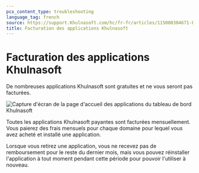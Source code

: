 ```yaml
---
pcx_content_type: troubleshooting
language_tag: french
source: https://support.Khulnasoft.com/hc/fr-fr/articles/115000304671-Facturation-des-applications-Khulnasoft
title: Facturation des applications Khulnasoft
---
```


# Facturation des applications Khulnasoft

De nombreuses applications Khulnasoft sont gratuites et ne vous seront pas facturées.

![Capture d'écran de la page d'accueil des applications du tableau de bord Khulnasoft](/images/support/hc-dash-apps_main_page.png)

Toutes les applications Khulnasoft payantes sont facturées mensuellement. Vous paierez des frais mensuels pour chaque domaine pour lequel vous avez acheté et installé une application.

Lorsque vous retirez une application, vous ne recevez pas de remboursement pour le reste du dernier mois, mais vous pouvez réinstaller l'application à tout moment pendant cette période pour pouvoir l'utiliser à nouveau.
